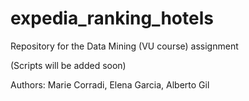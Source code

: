 # expedia_ranking_hotels
Repository for the Data Mining (VU course) assignment 

(Scripts will be added soon)

Authors: Marie Corradi, Elena Garcia, Alberto Gil 
